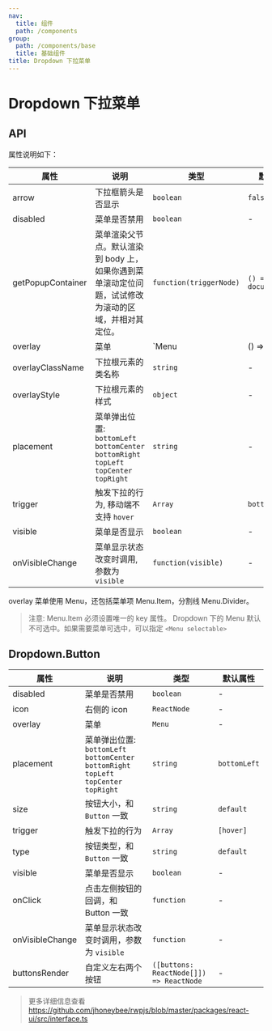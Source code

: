 ```yaml
---
nav:
  title: 组件
  path: /components
group:
  path: /components/base
  title: 基础组件
title: Dropdown 下拉菜单
---
```


# Dropdown 下拉菜单


## API

属性说明如下：

|属性        |说明	       |类型	  |默认属性
|-----      |------       |-----     |-----    
|arrow      |下拉框箭头是否显示|`boolean`|`false`	
|disabled   |菜单是否禁用|`boolean`|	-
|getPopupContainer|菜单渲染父节点。默认渲染到 body 上，如果你遇到菜单滚动定位问题，试试修改为滚动的区域，并相对其定位。|`function(triggerNode)`|`() => document.body`
|overlay|菜单|	`Menu | () => Menu`|	-
|overlayClassName|下拉根元素的类名称|`string`| 	-
|overlayStyle|下拉根元素的样式|`object`| -
|placement|菜单弹出位置: `bottomLeft` `bottomCenter` `bottomRight` `topLeft` `topCenter` `topRight`|`string`|	-
|trigger|触发下拉的行为, 移动端不支持 `hover`|	`Array`|`bottomLeft` | [`hover`]
|visible|菜单是否显示|`boolean`|-
|onVisibleChange|	菜单显示状态改变时调用,参数为 `visible`|`function(visible)`|-

overlay 菜单使用 Menu，还包括菜单项 Menu.Item，分割线 Menu.Divider。

> 注意: Menu.Item 必须设置唯一的 key 属性。
> Dropdown 下的 Menu 默认不可选中。如果需要菜单可选中，可以指定 `<Menu selectable>`


## Dropdown.Button

|属性        |说明	       |类型	  |默认属性
|-----      |------       |-----     |-----   
|disabled   |菜单是否禁用  |`boolean` |-
|icon       |右侧的 icon   |`ReactNode`|-
|overlay    |菜单          |`Menu`|-
|placement  |菜单弹出位置: `bottomLeft` `bottomCenter` `bottomRight` `topLeft` `topCenter` `topRight`|`string`|`bottomLeft`
|size       |按钮大小，和 `Button` 一致|`string`|`default`
|trigger    |触发下拉的行为|	`Array`|`[hover]`
|type       |按钮类型，和 `Button` 一致|`string`|`default`
|visible    |菜单是否显示|`boolean`| -
|onClick    |点击左侧按钮的回调，和 Button 一致|`function`| -
|onVisibleChange|菜单显示状态改变时调用，参数为 `visible`|`function`| -
|buttonsRender |自定义左右两个按钮| `([buttons: ReactNode[]]) => ReactNode`| -

> 更多详细信息查看 https://github.com/jhoneybee/rwpjs/blob/master/packages/react-ui/src/interface.ts